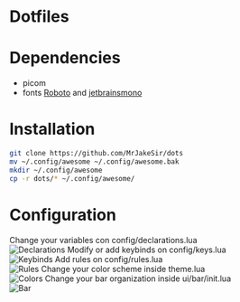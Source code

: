 # Dotfiles

# Dependencies
- picom
- fonts [Roboto](https://fonts.google.com/specimen/Roboto) and [jetbrainsmono](https://github.com/ryanoasis/nerd-fonts/blob/master/patched-fonts/JetBrainsMono/Ligatures/Bold/complete/JetBrains%20Mono%20Bold%20Nerd%20Font%20Complete.ttf)

# Installation
```bash
git clone https://github.com/MrJakeSir/dots
mv ~/.config/awesome ~/.config/awesome.bak
mkdir ~/.config/awesome 
cp -r dots/* ~/.config/awesome/
```

# Configuration
Change your variables con config/declarations.lua  
![Declarations](https://imgur.com/79dGBLL)
Modify or add keybinds on config/keys.lua  
![Keybinds](https://imgur.com/4Sztm2h)
Add rules on config/rules.lua  
![Rules](https://imgur.com/UzeEguH)
Change your color scheme inside theme.lua  
![Colors](https://imgur.com/2X7VCuN)
Change your bar organization inside ui/bar/init.lua  
![Bar](https://imgur.com/AI6aH4T)

